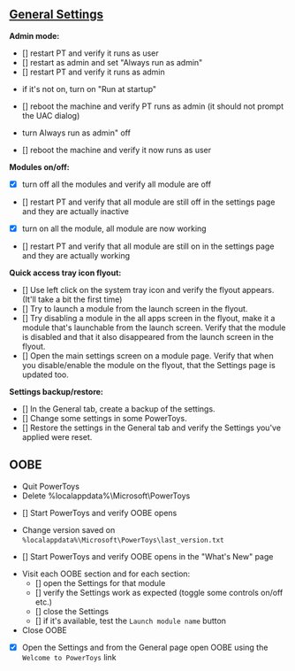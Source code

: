 ﻿## [General Settings](tests-checklist-template-settings-section.md)

**Admin mode:**
 - [] restart PT and verify it runs as user
 - [] restart as admin and set "Always run as admin"
 - [] restart PT and verify it  runs as admin
 * if it's not on, turn on "Run at startup"
 - [] reboot the machine and verify PT runs as admin (it should not prompt the UAC dialog)
 * turn Always run as admin" off
 - [] reboot the machine and verify it now runs as user

**Modules on/off:**
 - [x] turn off all the modules and verify all module are off
 - [] restart PT and verify that all module are still off in the settings page and they are actually inactive
 - [x] turn on all the module, all module are now working
 - [] restart PT and verify that all module are still on in the settings page and they are actually working

**Quick access tray icon flyout:**
 - [] Use left click on the system tray icon and verify the flyout appears. (It'll take a bit the first time)
 - [] Try to launch a module from the launch screen in the flyout.
 - [] Try disabling a module in the all apps screen in the flyout, make it a module that's launchable from the launch screen. Verify that the module is disabled and that it also disappeared from the launch screen in the flyout.
 - [] Open the main settings screen on a module page. Verify that when you disable/enable the module on the flyout, that the Settings page is updated too.

**Settings backup/restore:**
 - [] In the General tab, create a backup of the settings.
 - [] Change some settings in some PowerToys.
 - [] Restore the settings in the General tab and verify the Settings you've applied were reset.

## OOBE
 * Quit PowerToys
 * Delete %localappdata%\Microsoft\PowerToys
 - [] Start PowerToys and verify OOBE opens
 * Change version saved on `%localappdata%\Microsoft\PowerToys\last_version.txt`
 - [] Start PowerToys and verify OOBE opens in the "What's New" page
 * Visit each OOBE section and for each section:
   - [] open the Settings for that module
   - [] verify the Settings work as expected (toggle some controls on/off etc.)
   - [] close the Settings
   - [] if it's available, test the `Launch module name` button
 * Close OOBE
 - [x] Open the Settings and from the General page open OOBE using the `Welcome to PowerToys` link
